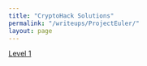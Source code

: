 ```yaml
---
title: "CryptoHack Solutions"
permalink: "/writeups/ProjectEuler/"
layout: page
---
```


[Level 1](/writeups/ProjectEuler/ProjectEuler1)